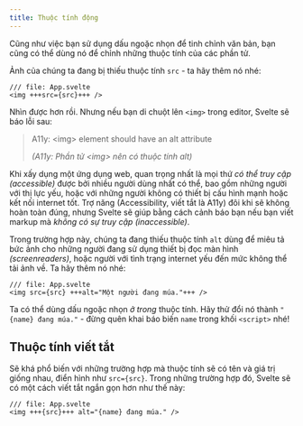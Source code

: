 ```yaml
---
title: Thuộc tính động
---
```


Cũng như việc bạn sử dụng dấu ngoặc nhọn để tinh chỉnh văn bản, bạn cũng có thể dùng nó để chỉnh những thuộc tính của các phần tử.

Ảnh của chúng ta đang bị thiếu thuộc tính `src` - ta hãy thêm nó nhé:

```svelte
/// file: App.svelte
<img +++src={src}+++ />
```

Nhìn được hơn rồi. Nhưng nếu bạn di chuột lên `<img>` trong editor, Svelte sẽ báo lỗi sau:

> A11y: &lt;img&gt; element should have an alt attribute
>
> _(A11y: Phần tử &lt;img&gt; nên có thuộc tính alt)_

Khi xấy dụng một ứng dụng web, quan trọng nhất là mọi thứ _có thể truy cập_ _(accessible)_ được bởi nhiều người dùng nhất có thể, bao gồm những người với thị lực yếu, hoặc với những người không có thiết bị cấu hình mạnh hoặc kết nối internet tốt. Trợ năng (Accessibility, viết tắt là A11y) đôi khi sẽ không hoàn toàn đúng, nhưng Svelte sẽ giúp bằng cách cảnh báo bạn nếu bạn viết markup mà _không có sự truy cập_ _(inaccessible)_.

Trong trường hợp này, chúng ta đang thiếu thuộc tính `alt` dùng để miêu tả bức ảnh cho những người đang sử dụng thiết bị đọc màn hình _(screenreaders)_, hoặc người với tình trạng internet yếu đến mức không thể tải ảnh về. Ta hãy thêm nó nhé:

```svelte
/// file: App.svelte
<img src={src} +++alt="Một người đang múa."+++ />
```

Ta có thể dùng dấu ngoặc nhọn _ở trong_ thuộc tính. Hãy thử đổi nó thành `"{name} đang múa."` - đừng quên khai báo biến `name` trong khối `<script>` nhé!

## Thuộc tính viết tắt

Sẽ khá phổ biến với những trường hợp mà thuộc tính sẽ có tên và giá trị giống nhau, điển hình như `src={src}`. Trong những trường hợp đó, Svelte sẽ có một cách viết tắt ngắn gọn hơn như thế này:

```svelte
/// file: App.svelte
<img +++{src}+++ alt="{name} đang múa." />
```
